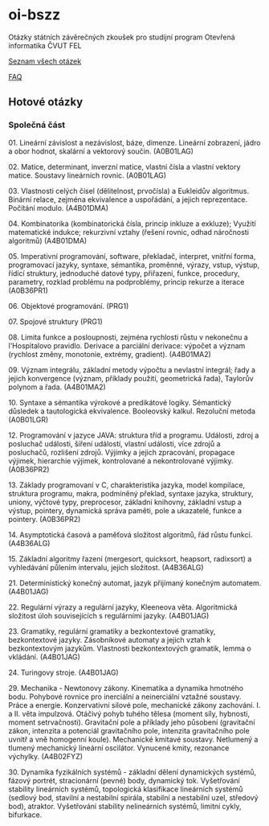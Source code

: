 ﻿oi-bszz
=======

Otázky státních závěrečných zkoušek pro studijní program Otevřená informatika ČVUT FEL

[Seznam všech otázek](http://www.fel.cvut.cz/education/bachelor/topicsOI.html)

[FAQ](https://github.com/janfabian/oi-bszz/wiki/FAQ)

Hotové otázky
-------------

### Společná část

01\.	Lineární závislost a nezávislost, báze, dimenze. Lineární zobrazení, jádro a obor hodnot, skalární a vektorový součin. (A0B01LAG)

02\.  Matice, determinant, inverzní matice, vlastní čísla a vlastní vektory matice. Soustavy lineárních rovnic. (A0B01LAG)

03\. Vlastnosti celých čísel (dělitelnost, prvočísla) a Eukleidův algoritmus. Binární relace, zejména ekvivalence a uspořádání, a jejich reprezentace. Počítání modulo. (A4B01DMA) 

04\. Kombinatorika (kombinatorická čísla, princip inkluze a exkluze); Využití matematické indukce; rekurzivní vztahy (řešení rovnic, odhad náročnosti algoritmů) (A4B01DMA) 

05\.  Imperativní programování, software, překladač, interpret, vnitřní forma, programovací jazyky, syntaxe, sémantika, proměnné, výrazy, vstup, výstup, řídící struktury, jednoduché datové typy, přiřazení, funkce, procedury, parametry, rozklad problému na podproblémy, princip rekurze a iterace (A0B36PR1) 

06\.  Objektové programování. (PRG1)

07\.  Spojové struktury (PRG1)

08\. Limita funkce a posloupnosti, zejména rychlosti růstu v nekonečnu a l'Hospitalovo pravidlo. Derivace a parciální derivace: výpočet a význam (rychlost změny, monotonie, extrémy, gradient). (A4B01MA2) 

09\. Význam integrálu, základní metody výpočtu a nevlastní integrál; řady a jejich konvergence (význam, příklady použití, geometrická řada), Taylorův polynom a řada. (A4B01MA2) 

10\. Syntaxe a sémantika výrokové a predikátové logiky. Sémantický důsledek a tautologická ekvivalence. Booleovský kalkul. Rezoluční metoda (A0B01LGR)

12\.  Programování v jazyce JAVA: struktura tříd a programu. Události, zdroj a posluchač události, šíření událostí, vlastní události, více zdrojů a posluchačů, rozlišení zdrojů. Výjimky a jejich zpracování, propagace výjimek, hierarchie výjimek, kontrolované a nekontrolované výjimky. (A0B36PR2) 

13\.  Základy programovaní v C, charakteristika jazyka, model kompilace, struktura programu, makra, podmíněný překlad, syntaxe jazyka, struktury, uniony, výčtové typy, preprocesor, základní knihovny, základní vstup a výstup, pointery, dynamická správa paměti, pole a ukazatelé, funkce a pointery. (A0B36PR2) 

14\.  Asymptotická časová a paměťová složitost algoritmů, řád růstu funkcí. (A4B36ALG)

15\.  Základní algoritmy řazení (mergesort, quicksort, heapsort, radixsort) a vyhledávání půlením intervalu, jejich složitost. (A4B36ALG)

21\. Deterministický konečný automat, jazyk přijímaný konečným automatem. (A4B01JAG)

22\. Regulární výrazy a regulární jazyky, Kleeneova věta. Algoritmická složitost úloh souvisejících s regulárními jazyky. (A4B01JAG)

23\. Gramatiky, regulární gramatiky a bezkontextové gramatiky, bezkontextové jazyky. Zásobníkové automaty a jejich vztah k bezkontextovým jazykům. Vlastnosti bezkontextových gramatik, lemma o vkládání. (A4B01JAG)

24\. Turingovy stroje. (A4B01JAG)

29\. Mechanika - Newtonovy zákony. Kinematika a dynamika hmotného bodu. Pohybové rovnice pro inerciální a neinerciální vztažné soustavy. Práce a energie. Konzervativní silové pole, mechanické zákony zachování. I. a II. věta impulzová. Otáčivý pohyb tuhého tělesa (moment síly, hybnosti, moment setrvačnosti). Gravitační pole a příklady jeho působení (gravitační zákon, intenzita a potenciál gravitačního pole, intenzita gravitačního pole uvnitř a vně homogenní koule). Mechanické kmitavé soustavy. Netlumený a tlumený mechanický lineární oscilátor. Vynucené kmity, rezonance výchylky. (A4B02FYZ) 

30\. Dynamika fyzikálních systémů - základní dělení dynamických systémů, fázový portrét, stracionární (pevné) body, dynamický tok. Vyšetřování stability lineárních systémů, topologická klasifikace lineárních systémů (sedlový bod, stavilní a nestabilní spirála, stabilní a nestabilní uzel, středový bod), atraktor. Vyšetřování stability nelineárních systémů, limitní cykly, bifurkace.